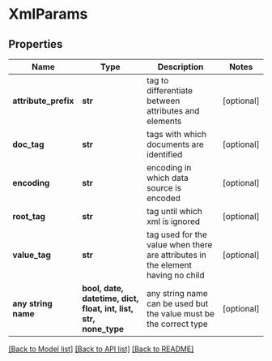# XmlParams


## Properties
Name | Type | Description | Notes
------------ | ------------- | ------------- | -------------
**attribute_prefix** | **str** | tag to differentiate between attributes and elements | [optional] 
**doc_tag** | **str** | tags with which documents are identified | [optional] 
**encoding** | **str** | encoding in which data source is encoded | [optional] 
**root_tag** | **str** | tag until which xml is ignored | [optional] 
**value_tag** | **str** | tag used for the value when there are attributes in the element having no child | [optional] 
**any string name** | **bool, date, datetime, dict, float, int, list, str, none_type** | any string name can be used but the value must be the correct type | [optional]

[[Back to Model list]](../README.md#documentation-for-models) [[Back to API list]](../README.md#documentation-for-api-endpoints) [[Back to README]](../README.md)


